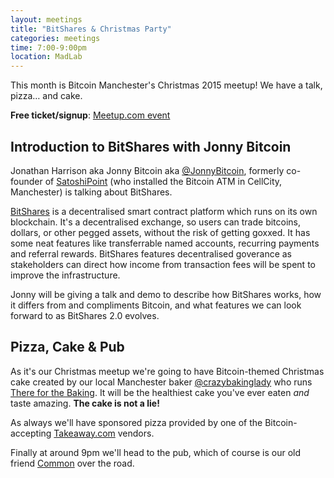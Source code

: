 ```yaml
---
layout: meetings
title: "BitShares & Christmas Party"
categories: meetings
time: 7:00-9:00pm
location: MadLab
---
```


This month is Bitcoin Manchester's Christmas 2015 meetup! We have a talk, pizza… and cake.

**Free ticket/signup**: [Meetup.com event][meetup-event]

## Introduction to BitShares with Jonny Bitcoin

Jonathan Harrison aka Jonny Bitcoin aka [@JonnyBitcoin][@JonnyBitcoin], formerly co-founder of [SatoshiPoint][satoshipoint] (who installed the Bitcoin ATM in CellCity, Manchester) is talking about BitShares.

[BitShares][bitshares] is a decentralised smart contract platform which runs on its own blockchain. It's a decentralised exchange, so users can trade bitcoins, dollars, or other pegged assets, without the risk of getting goxxed. It has some neat features like transferrable named accounts, recurring payments and referral rewards. BitShares features decentralised goverance as stakeholders can direct how income from transaction fees will be spent to improve the infrastructure.

Jonny will be giving a talk and demo to describe how BitShares works, how it differs from and compliments Bitcoin, and what features we can look forward to as BitShares 2.0 evolves.

## Pizza, Cake & Pub

As it's our Christmas meetup we're going to have Bitcoin-themed Christmas cake created by our local Manchester baker [@crazybakinglady][@crazybakinglady] who runs [There for the Baking][thereforthebaking]. It will be the healthiest cake you've ever eaten *and* taste amazing. **The cake is not a lie!**

As always we'll have sponsored pizza provided by one of the Bitcoin-accepting [Takeaway.com][takeaway] vendors.

Finally at around 9pm we'll head to the pub, which of course is our old friend [Common][common] over the road.

[@JonnyBitcoin]: https://twitter.com/JonnyBitcoin
[satoshipoint]: https://satoshipoint.com
[bitshares]: https://bitshares.org
[takeaway]: http://www.takeaway.com/
[common]: http://www.aplacecalledcommon.co.uk
[meetup-event]: http://www.meetup.com/Bitcoin-Manchester/events/227039202/
[@crazybakinglady]: https://twitter.com/crazybakinglady
[thereforthebaking]: http://www.thereforthebaking.com
